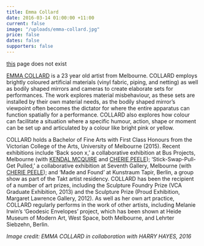 ```yaml
---
title: Emma Collard
date: 2016-03-14 01:00:00 +11:00
current: false
image: "/uploads/emma-collard.jpg"
price: false
dates: false
supporters: false
---
```


[this](http://www.snuffpuppets.com) page does not exist

[EMMA COLLARD](http://cargocollective.com/emmacollard/) is a 23 year old artist from Melbourne. COLLARD employs brightly coloured artificial materials (vinyl fabric, piping, and netting) as well as bodily shaped mirrors and cameras to create elaborate sets for performances. The work explores material misbehaviour, as these sets are installed by their own material needs, as the bodily shaped mirror’s viewpoint often becomes the dictator for where the entire apparatus can function spatially for a performance. COLLARD also explores how colour can facilitate a situation where a specific humour, action, shape or moment can be set up and articulated by a colour like bright pink or yellow.

COLLARD holds a Bachelor of Fine Arts with First Class Honours from the Victorian College of the Arts, University of Melbourne (2015). Recent exhibitions include ‘Back soon x,’ a collaborative exhibition at Bus Projects, Melbourne (with [KENDAL MCQUIRE](https://vimeo.com/113991715) and [CHERIE PEELE](http://cheriepeele.com/cheriepeele/HOME.html)); ‘Stick-Swap-Pull-Get Pulled,’ a collaborative exhibition at Seventh Gallery, Melbourne (with [CHERIE PEELE](http://cheriepeele.com/cheriepeele/HOME.html)); and ‘Made and Found’ at Kunstraum Tapir, Berlin, a group show as part of the Takt artist residency. COLLARD has been the recipient of a number of art prizes, including the Sculpture Foundry Prize (VCA Graduate Exhibition, 2013) and the Sculpture Prize (Proud Exhibition, Margaret Lawrence Gallery, 2012). As well as her own art practice, COLLARD regularly performs in the work of other artists, including Melanie Irwin’s ‘Geodesic Envelopes’ project, which has been shown at Heide Museum of Modern Art, West Space, both Melbourne, and Lehrter Siebzehn, Berlin.

_Image credit: EMMA COLLARD in collaboration with HARRY HAYES, 2016_

